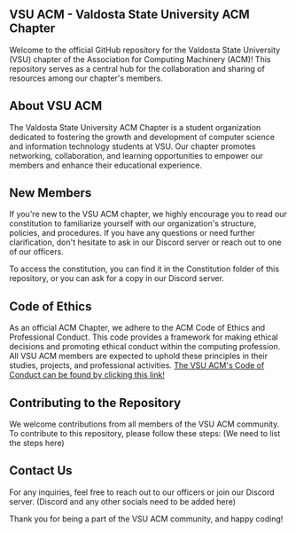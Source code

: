 ## VSU ACM - Valdosta State University ACM Chapter
Welcome to the official GitHub repository for the Valdosta State University (VSU) chapter of the Association for Computing Machinery (ACM)! This repository serves as a central hub for the collaboration and sharing of resources among our chapter's members.

## About VSU ACM
The Valdosta State University ACM Chapter is a student organization dedicated to fostering the growth and development of computer science and information technology students at VSU. Our chapter promotes networking, collaboration, and learning opportunities to empower our members and enhance their educational experience.

## New Members
If you're new to the VSU ACM chapter, we highly encourage you to read our constitution to familiarize yourself with our organization's structure, policies, and procedures. If you have any questions or need further clarification, don't hesitate to ask in our Discord server or reach out to one of our officers.

To access the constitution, you can find it in the Constitution folder of this repository, or you can ask for a copy in our Discord server.

## Code of Ethics
As an official ACM Chapter, we adhere to the ACM Code of Ethics and Professional Conduct. This code provides a framework for making ethical decisions and promoting ethical conduct within the computing profession. All VSU ACM members are expected to uphold these principles in their studies, projects, and professional activities.
[The VSU ACM's Code of Conduct can be found by clicking this link!](https://github.com/ACM-Valdosta-State/.github/blob/7e6e653a328c96c3b9877d32f6e7d106f6662d18/profile/Code%20of%20Conduct.md)

## Contributing to the Repository
We welcome contributions from all members of the VSU ACM community. To contribute to this repository, please follow these steps:
(We need to list the steps here)

## Contact Us
For any inquiries, feel free to reach out to our officers or join our Discord server.
(Discord and any other socials need to be added here)

Thank you for being a part of the VSU ACM community, and happy coding!

